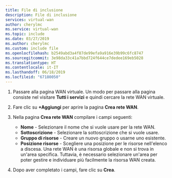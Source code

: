 ```yaml
---
title: File di inclusione
description: File di inclusione
services: virtual-wan
author: cherylmc
ms.service: virtual-wan
ms.topic: include
ms.date: 03/27/2019
ms.author: cherylmc
ms.custom: include file
ms.openlocfilehash: b2549abd3a4f87de99efa9a916e39b99c6fc8747
ms.sourcegitcommit: 3e98da33c41a7bbd724f644ce7dedee169eb5028
ms.translationtype: HT
ms.contentlocale: it-IT
ms.lasthandoff: 06/18/2019
ms.locfileid: "67180050"
---
```

1. Passare alla pagina WAN virtuale. Un modo per passare alla pagina consiste nel visitare **Tutti i servizi** e quindi cercare la rete WAN virtuale.
1. Fare clic su **+Aggiungi** per aprire la pagina **Crea rete WAN**.
1. Nella pagina **Crea rete WAN** compilare i campi seguenti:

   * **Nome** - Selezionare il nome che si vuole usare per la rete WAN.
   * **Sottoscrizione** - Selezionare la sottoscrizione che si vuole usare.
   * **Gruppo di risorse** - Creare un nuovo gruppo o usarne uno esistente.
   * **Posizione risorse** - Scegliere una posizione per le risorse nell'elenco a discesa. Una rete WAN è una risorsa globale e non si trova in un'area specifica. Tuttavia, è necessario selezionare un'area per poter gestire e individuare più facilmente la risorsa WAN creata.
4. Dopo aver completato i campi, fare clic su **Crea**.
